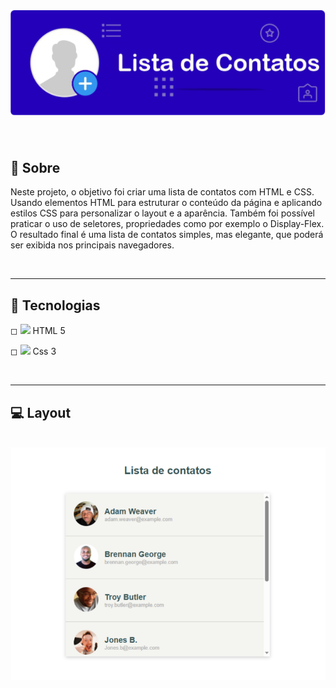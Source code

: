 <h1 align="center">
    <img src="../img/banner_lista_contato.png">
</h1>

<br>


## 📑 Sobre

Neste projeto, o objetivo foi criar uma lista de contatos com HTML e CSS. Usando elementos HTML para estruturar o conteúdo da página e aplicando estilos CSS para personalizar o layout e a aparência. Também foi possível praticar o uso de seletores, propriedades como por exemplo o Display-Flex. O resultado final é uma lista de contatos simples, mas elegante, que poderá ser exibida nos principais navegadores.

<br><hr>

## 🚀 Tecnologias

◻ <img src='https://ik.imagekit.io/dfnyrlf8n/icones/html_zNLzLOtYS.svg?ik-sdk-version=javascript-1.4.3&updatedAt=1656792005481' width='20'> 
<span>HTML 5</span>

◻ <img src='https://ik.imagekit.io/dfnyrlf8n/icones/css_KQZcpEPaS.svg?ik-sdk-version=javascript-1.4.3&updatedAt=1656792005275' width='20'>
<span>Css 3</span>

<br><hr>    

## 💻 Layout
<br>
<img src='../img/layout_lista_contatos.png' width='800'>